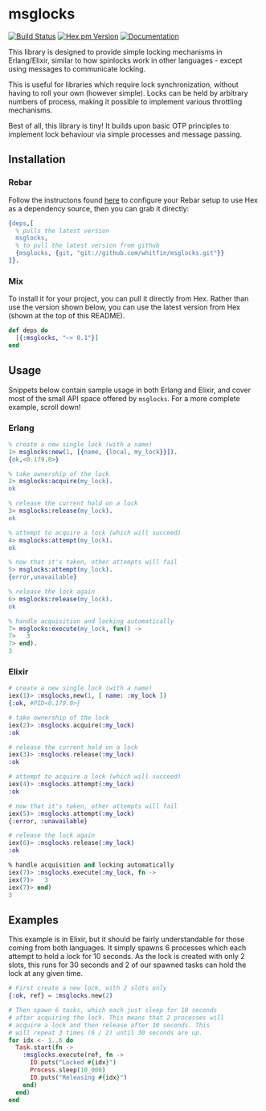 # msglocks
[![Build Status](https://img.shields.io/travis/whitfin/msglocks.svg?label=unix)](https://travis-ci.org/whitfin/msglocks) [![Hex.pm Version](https://img.shields.io/hexpm/v/msglocks.svg)](https://hex.pm/packages/msglocks) [![Documentation](https://img.shields.io/badge/docs-latest-blue.svg)](https://hexdocs.pm/msglocks/)

This library is designed to provide simple locking mechanisms in Erlang/Elixir, similar to
how spinlocks work in other languages - except using messages to communicate locking.

This is useful for libraries which require lock synchronization, without having to roll your
own (however simple). Locks can be held by arbitrary numbers of process, making it possible
to implement various throttling mechanisms.

Best of all, this library is tiny! It builds upon basic OTP principles to implement lock
behaviour via simple processes and message passing.

## Installation

### Rebar

Follow the instructons found [here](https://hex.pm/docs/rebar3_usage) to configure your
Rebar setup to use Hex as a dependency source, then you can grab it directly:

```erlang
{deps,[
  % pulls the latest version
  msglocks,
  % to pull the latest version from github
  {msglocks, {git, "git://github.com/whitfin/msglocks.git"}}
]}.
```

### Mix

To install it for your project, you can pull it directly from Hex. Rather
than use the version shown below, you can use the latest version from
Hex (shown at the top of this README).

```elixir
def deps do
  [{:msglocks, "~> 0.1"}]
end
```

## Usage

Snippets below contain sample usage in both Erlang and Elixir, and cover most of the small
API space offered by `msglocks`. For a more complete example, scroll down!

### Erlang

```erlang
% create a new single lock (with a name)
1> msglocks:new(1, [{name, {local, my_lock}}]).
{ok,<0.179.0>}

% take ownership of the lock
2> msglocks:acquire(my_lock).
ok

% release the current hold on a lock
3> msglocks:release(my_lock).
ok

% attempt to acquire a lock (which will succeed)
4> msglocks:attempt(my_lock).
ok

% now that it's taken, other attempts will fail
5> msglocks:attempt(my_lock).
{error,unavailable}

% release the lock again
6> msglocks:release(my_lock).
ok

% handle acquisition and locking automatically
7> msglocks:execute(my_lock, fun() ->
7>   3
7> end).
3
```

### Elixir

```elixir
# create a new single lock (with a name)
iex(1)> :msglocks,new(1, [ name: :my_lock ])
{:ok, #PID<0.179.0>}

# take ownership of the lock
iex(2)> :msglocks.acquire(:my_lock)
:ok

# release the current hold on a lock
iex(3)> :msglocks.release(:my_lock)
:ok

# attempt to acquire a lock (which will succeed)
iex(4)> :msglocks.attempt(:my_lock)
:ok

# now that it's taken, other attempts will fail
iex(5)> :msglocks.attempt(:my_lock)
{:error, :unavailable}

# release the lock again
iex(6)> :msglocks.release(:my_lock)
:ok

% handle acquisition and locking automatically
iex(7)> :msglocks.execute(:my_lock, fn ->
iex(7)>   3
iex(7)> end)
3
```

## Examples

This example is in Elixir, but it should be fairly understandable for those coming from
both languages. It simply spawns 6 processes which each attempt to hold a lock for 10
seconds. As the lock is created with only 2 slots, this runs for 30 seconds and 2 of our
spawned tasks can hold the lock at any given time.

```elixir
# First create a new lock, with 2 slots only
{:ok, ref} = :msglocks.new(2)

# Then spawn 6 tasks, which each just sleep for 10 seconds
# after acquiring the lock. This means that 2 processes will
# acquire a lock and then release after 10 seconds. This
# will repeat 3 times (6 / 2) until 30 seconds are up.
for idx <- 1..6 do
  Task.start(fn ->
    :msglocks.execute(ref, fn ->
      IO.puts("Locked #{idx}")
      Process.sleep(10_000)
      IO.puts("Releasing #{idx}")
    end)
  end)
end
```

